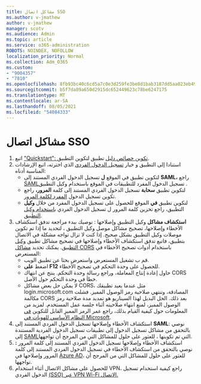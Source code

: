 ```yaml
---
title: مشاكل اتصال SSO
ms.author: v-jmathew
author: v-jmathew
manager: scotv
ms.audience: Admin
ms.topic: article
ms.service: o365-administration
ROBOTS: NOINDEX, NOFOLLOW
localization_priority: Normal
ms.collection: Adm_O365
ms.custom:
- "9004357"
- "7810"
ms.openlocfilehash: 8fb93bc40c6cd5a7c0e3d259fe3be8d1bab3187dd5aa023eb49977555fd930de
ms.sourcegitcommit: b5f7da89a650d2915dc652449623c78be6247175
ms.translationtype: MT
ms.contentlocale: ar-SA
ms.lasthandoff: 08/05/2021
ms.locfileid: "54084333"
---
```

# <a name="sso-connection-issues"></a>مشاكل اتصال SSO

1. اتبع ["Quickstart": تكوين خصائص دليل](https://docs.microsoft.com/azure/active-directory/manage-apps/add-application-portal-configure) تطبيق لتكوين التطبيق.
2. استنادا إلى التطبيق و خيار [تسجيل الدخول الفردي](https://docs.microsoft.com/azure/active-directory/manage-apps/sso-options) الذي اخترته، اتبع الإرشادات المناسبة أدناه:
    - لتكوين تطبيق في الموقع **ل** تسجيل الدخول الفردي المستند إلى **SAML،** راجع [SAML](https://docs.microsoft.com/azure/active-directory/manage-apps/application-proxy-configure-single-sign-on-on-premises-apps)تسجيل الدخول المفرد للتطبيقات في الموقع باستخدام وكيل التطبيق .
    - لتكوين تطبيق **سحابة** تسجيل الدخول الفردي المستند إلى كلمة **المرور،** راجع تكوين تسجيل الدخول  [المفرد لكلمة المرور](https://docs.microsoft.com/azure/active-directory/manage-apps/configure-password-single-sign-on-non-gallery-applications).
    - لتكوين تطبيق **في** الموقع للحصول على تسجيل الدخول المفرد من خلال **وكيل** التطبيق، راجع تخزين كلمة المرور ل تسجيل الدخول الفردي [باستخدام وكيل التطبيق](https://docs.microsoft.com/azure/active-directory/manage-apps/application-proxy-configure-single-sign-on-password-vaulting).
3. **استكشاف مشاكل** وكيل التطبيق وإصلاحها : نوصيك ببدء مراجعة تدفق استكشاف [](https://docs.microsoft.com/azure/active-directory/manage-apps/application-proxy-debug-connectors)الأخطاء وإصلاحها، تصحيح مشاكل موصل وكيل التطبيق ، لتحديد ما إذا تم تكوين موصلات وكيل التطبيق بشكل صحيح. إذا كنت لا تزال تواجه مشكلة في الاتصال بتطبيق، فاتبع تدفق استكشاف الأخطاء وإصلاحها في تصحيح مشاكل تطبيق [وكيل التطبيق](https://docs.microsoft.com/azure/active-directory/manage-apps/application-proxy-debug-apps). يمكنك تحديد [مشاكل CORS](https://docs.microsoft.com/azure/active-directory/manage-apps/application-proxy-understand-cors-issues#understand-and-identify-cors-issues) باستخدام أدوات تصحيح الأخطاء في المستعرض:
    - قم ب تشغيل المستعرض واستعرض بحثا عن تطبيق الويب.
    - اضغط **على F12** للحصول على وحدة التحكم في تصحيح الأخطاء.
    - حاول إعادة إنتاج المعاملة، وراجع رسالة وحدة التحكم. ينتج عن انتهاك CORS خطأ في وحدة التحكم حول الأصل.
    - لا يمكن حل بعض مشاكل CORS، مثل عندما يعيد تطبيقك login.microsoft.com المصادقة، وتنتهي صلاحية رمز الوصول المميز. فشلت مكالمة CORS بعد ذلك. الحل البديل لهذا السيناريو هو تمديد مدة صلاحية رمز الوصول المميز، لمنع انتهاء صلاحيته أثناء جلسة عمل المستخدم. لمزيد من المعلومات حول كيفية القيام بذلك، راجع عمر الرمز المميز القابل للتكوين [في النظام الأساسي للهويات في Microsoft](https://docs.microsoft.com/azure/active-directory/develop/active-directory-configurable-token-lifetimes).
4. استكشاف الأخطاء وإصلاحها تسجيل الدخول الفردي المستند إلى **SAML**: نوصي بالتحقق من مشاكل تسجيل الدخول إلى تطبيقات تسجيل الدخول الفردية المستندة إلى [SAML](https://docs.microsoft.com/azure/active-directory/manage-apps/application-sign-in-problem-federated-sso-gallery)التي تم تكوينها ، للعثور على حلول للمشاكل التي من المرجح أن تواجهها.
5. استكشاف الأخطاء وإصلاحها تسجيل الدخول الفردي المستند إلى كلمة المرور **:** نوصي بالتحقق من استكشاف الأخطاء في تسجيل الدخول الفردي المستند إلى كلمة المرور وإصلاحها في [Azure AD](https://docs.microsoft.com/azure/active-directory/manage-apps/troubleshoot-password-based-sso)، للعثور على حلول للمشاكل التي من المرجح أن تواجهها.
6. للحصول على مشاكل الاتصال أثناء استخدام VPN، راجع كيفية استخدام تسجيل الدخول الفردي [(SSO) عبر VPN Wi-Fi الاتصال.](https://docs.microsoft.com/windows/security/identity-protection/vpn/how-to-use-single-sign-on-sso-over-vpn-and-wi-fi-connections)
